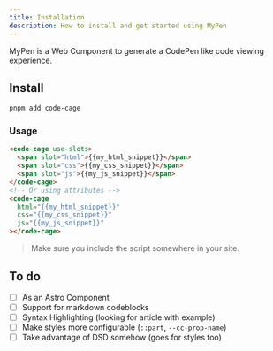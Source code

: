 ```yaml
---
title: Installation
description: How to install and get started using MyPen
---
```


MyPen is a Web Component to generate a CodePen like code viewing experience.

## Install

```sh
pnpm add code-cage
```

### Usage

```html
<code-cage use-slots>
  <span slot="html">{{my_html_snippet}}</span>
  <span slot="css">{{my_css_snippet}}</span>
  <span slot="js">{{my_js_snippet}}</span>
</code-cage>
<!-- Or using attributes -->
<code-cage
  html="{{my_html_snippet}}"
  css="{{my_css_snippet}}"
  js="{{my_js_snippet}}"
></code-cage>
```

> Make sure you include the script somewhere in your site.

## To do

- [ ] As an Astro Component
- [ ] Support for markdown codeblocks
- [ ] Syntax Highlighting (looking for article with example)
- [ ] Make styles more configurable (`::part`, `--cc-prop-name`)
- [ ] Take advantage of DSD somehow (goes for styles too)
